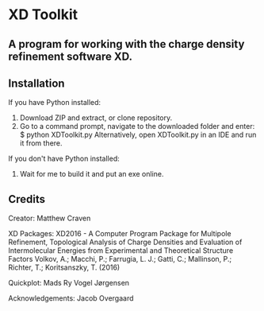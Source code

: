 # XD Toolkit
A program for working with the charge density refinement software XD.
---------------------------------------------------------------------

Installation
------------

If you have Python installed:

1) Download ZIP and extract, or clone repository.
2) Go to a command prompt, navigate to the downloaded folder and enter: $ python XDToolkit.py
   Alternatively, open XDToolkit.py in an IDE and run it from there.


If you don't have Python installed:

1) Wait for me to build it and put an exe online.


Credits
-------

Creator: Matthew Craven

XD Packages: 
XD2016 - A Computer Program Package for Multipole Refinement, Topological Analysis of Charge Densities and Evaluation of Intermolecular Energies from Experimental and Theoretical Structure Factors
Volkov, A.; Macchi, P.; Farrugia, L. J.; Gatti, C.; Mallinson, P.; Richter, T.; Koritsanszky, T. (2016)  

Quickplot: Mads Ry Vogel Jørgensen

Acknowledgements: Jacob Overgaard


